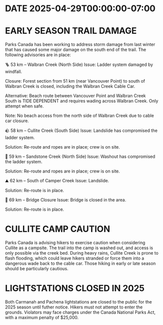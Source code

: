 # DATE 2025-04-29T00:00:00-07:00

# EARLY SEASON TRAIL DAMAGE
Parks Canada has been working to address storm damage from last winter that has caused some major damage on the south end of the trail. The following advisories are in place:

🪜 53 km – Walbran Creek (North Side)
Issue: Ladder system damaged by windfall.

Closure: Forest section from 51 km (near Vancouver Point) to south of Walbran Creek is closed, including the Walbran Creek Cable Car.

Alternative: Beach route between Vancouver Point and Walbran Creek South is TIDE DEPENDENT and requires wading across Walbran Creek. Only attempt when safe.

Note: No beach access from the north side of Walbran Creek due to cable car closure.

🪨 58 km – Cullite Creek (South Side)
Issue: Landslide has compromised the ladder system.

Solution: Re-route and ropes are in place; crew is on site.

🌊 59 km – Sandstone Creek (North Side)
Issue: Washout has compromised the ladder system.

Solution: Re-route and ropes are in place; crew is on site.

⛰️ 62 km – South of Camper Creek
Issue: Landslide.

Solution: Re-route is in place.

🌉 69 km – Bridge Closure
Issue: Bridge is closed in the area.

Solution: Re-route is in place.



# CULLITE CAMP CAUTION
Parks Canada is advising hikers to exercise caution when considering Cullite as a campsite. The trail into the camp is washed out, and access is only possible via the creek bed. During heavy rains, Cullite Creek is prone to flash flooding, which could leave hikers stranded or force them into a dangerous wade back to the cable car. Those hiking in early or late season should be particularly cautious.

#  LIGHTSTATIONS CLOSED IN 2025
Both Carmanah and Pachena lightstations are closed to the public for the 2025 season until futher notice. Hikers must not attempt to enter the grounds. Violators may face charges under the Canada National Parks Act, with a maximum penalty of $25,000.

